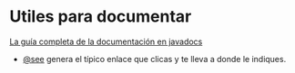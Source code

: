 Utiles para documentar
=======================
[La guía completa de la documentación en javadocs](http://docs.oracle.com/javase/7/docs/technotes/tools/windows/javadoc.html)

- [@see](http://docs.oracle.com/javase/7/docs/technotes/tools/windows/javadoc.html#see) genera el típico enlace que clicas y te lleva a donde le indiques.

